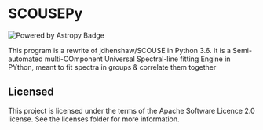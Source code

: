 # SCOUSEPy

![Powered by Astropy Badge](http://img.shields.io/badge/powered%20by-AstroPy-orange.svg?style=flat)

This program is a rewrite of jdhenshaw/SCOUSE in Python 3.6. It is a Semi-automated multi-COmponent Universal Spectral-line fitting Engine in PYthon, meant to fit spectra in groups & correlate them together


## Licensed

This project is licensed under the terms of the Apache Software Licence 2.0 license. See the licenses folder for more information.
